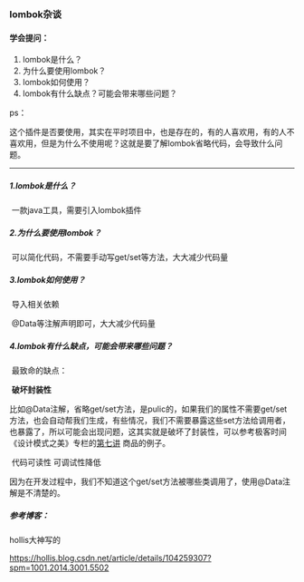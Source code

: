 ### lombok杂谈

#### 学会提问：

1. lombok是什么？
2. 为什么要使用lombok？
3. lombok如何使用？
4. lombok有什么缺点？可能会带来哪些问题？

ps：

​	这个插件是否要使用，其实在平时项目中，也是存在的，有的人喜欢用，有的人不喜欢用，但是为什么不使用呢？这就是要了解lombok省略代码，会导致什么问题。

---

##### 1.lombok是什么？

​	一款java工具，需要引入lombok插件

##### 2.为什么要使用lombok？

​	可以简化代码，不需要手动写get/set等方法，大大减少代码量

##### 3.lombok如何使用？

​	导入相关依赖

​	@Data等注解声明即可，大大减少代码量

##### 4.lombok有什么缺点，可能会带来哪些问题？

​	最致命的缺点：

​	**破坏封装性**

​	比如@Data注解，省略get/set方法，是pulic的，如果我们的属性不需要get/set方法，也会自动帮我们生成，有些情况，我们不需要暴露这些set方法给调用者，也暴露了，所以可能会出现问题，这其实就是破坏了封装性，可以参考极客时间《设计模式之美》专栏的[第七讲](https://time.geekbang.org/column/article/164907) 商品的例子。

​	代码可读性 可调试性降低

​	因为在开发过程中，我们不知道这个get/set方法被哪些类调用了，使用@Data注解是不清楚的。



##### 参考博客：

hollis大神写的

https://hollis.blog.csdn.net/article/details/104259307?spm=1001.2014.3001.5502



